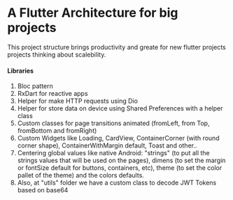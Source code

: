 # A Flutter Architecture for big projects

This project structure brings productivity and greate for new flutter projects projects thinking about scalebility.

#### Libraries

1. Bloc pattern
2. RxDart for reactive apps
3. Helper for make HTTP requests using Dio
4. Helper for store data on device using Shared Preferences with a helper class
5. Custom classes for page transitions animated (fromLeft, from Top, fromBottom and fromRight)
6. Custom Widgets like Loading, CardView, ContainerCorner (with round corner shape), ContainerWithMargin default, Toast and other..
7. Centering global values like native Android: "strings" (to put all the strings values that will be used on the pages), dimens (to set the margin or fontSize default for buttons, containers, etc), theme (to set the color pallet of the theme) and the colors defaults.
8. Also, at "utils" folder we have a custom class to decode JWT Tokens based on base64

